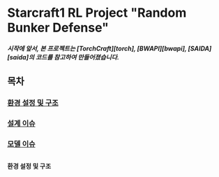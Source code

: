 # Starcraft1 RL Project "Random Bunker Defense" 

##### 시작에 앞서, 본 프로젝트는 [TorchCraft][torch], [BWAPI][bwapi], [SAIDA][saida]의 코드를 참고하여 만들어졌습니다. 

##
##
## 목차
### [환경 설정 및 구조](#환경-설정-및-구조)
### [설계 이슈](#)
### [모델 이슈](#)
##
####
####
####
####
####
####
####
####
####
####
####
####
####
####
####
##

####  환경 설정 및 구조
